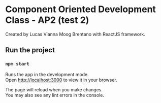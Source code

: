 # Component Oriented Development Class - AP2 (test 2)

Created by Lucas Vianna Moog Brentano with ReactJS framework.

## Run the project
### `npm start`

Runs the app in the development mode.\
Open [http://localhost:3000](http://localhost:3000) to view it in your browser.

The page will reload when you make changes.\
You may also see any lint errors in the console.


